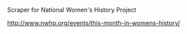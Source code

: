 Scraper for National Women's History Project

http://www.nwhp.org/events/this-month-in-womens-history/
